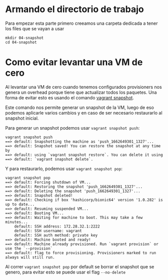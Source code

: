 # Armando el directorio de trabajo

Para empezar esta parte primero creeamos una carpeta dedicada a tener los files que se vayan a usar

```
mkdir 04-snapshot
cd 04-snapshot
```

# Como evitar levantar una VM de cero

Al levantar una VM de cero cuando tenemos configurados provisioners nos genera un overhead porque tiene que actualizar todos los paquetes. Una forma de evitar esto es usando el comando [vagrant snapshot](https://www.vagrantup.com/docs/cli/snapshot).

Este comando nos permite generar un snapshot de la VM, luego de eso podemos aplicarle varios cambios y en caso de ser necesario restaurarlo al snapshot inicial.

Para generar un snapshot podemos usar `vagrant snapshot push`:

```
vagrant snapshot push
==> default: Snapshotting the machine as 'push_1662649301_1327'...
==> default: Snapshot saved! You can restore the snapshot at any time by
==> default: using `vagrant snapshot restore`. You can delete it using
==> default: `vagrant snapshot delete`.
```

Y para restaurarlo, podemos usar `vagrant snapshot pop`:

```
vagrant snapshot pop
==> default: Forcing shutdown of VM...
==> default: Restoring the snapshot 'push_1662649301_1327'...
==> default: Deleting the snapshot 'push_1662649301_1327'...
==> default: Snapshot deleted!
==> default: Checking if box 'hashicorp/bionic64' version '1.0.282' is up to date...
==> default: Resuming suspended VM...
==> default: Booting VM...
==> default: Waiting for machine to boot. This may take a few minutes...
    default: SSH address: 172.28.32.1:2222
    default: SSH username: vagrant       
    default: SSH auth method: private key
==> default: Machine booted and ready!
==> default: Machine already provisioned. Run `vagrant provision` or use the `--provision`
==> default: flag to force provisioning. Provisioners marked to run always will still run.
```

Al correr `vagrant snapshot pop` por default se borrar el snapshot que se genero, para evitar esto se puede usar el flag `--no-delete`
